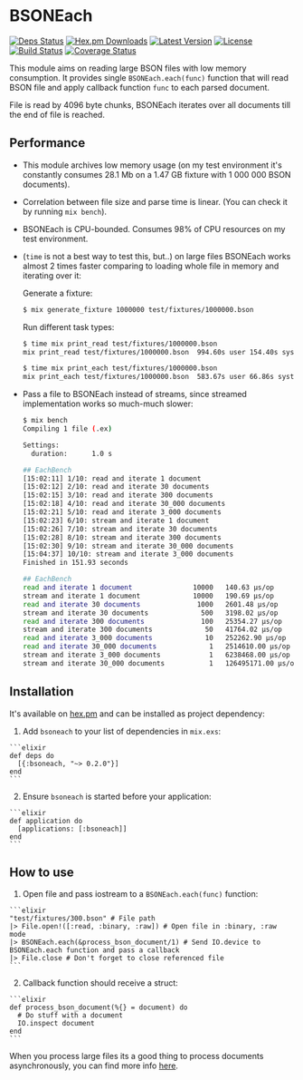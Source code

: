 # BSONEach

[![Deps Status](https://beta.hexfaktor.org/badge/all/github/Nebo15/bsoneach.svg)](https://beta.hexfaktor.org/github/Nebo15/bsoneach) [![Hex.pm Downloads](https://img.shields.io/hexpm/dw/bsoneach.svg?maxAge=3600)](https://hex.pm/packages/bsoneach) [![Latest Version](https://img.shields.io/hexpm/v/bsoneach.svg?maxAge=3600)](https://hex.pm/packages/bsoneach) [![License](https://img.shields.io/hexpm/l/bsoneach.svg?maxAge=3600)](https://hex.pm/packages/bsoneach) [![Build Status](https://travis-ci.org/Nebo15/bsoneach.svg?branch=master)](https://travis-ci.org/Nebo15/bsoneach) [![Coverage Status](https://coveralls.io/repos/github/Nebo15/bsoneach/badge.svg?branch=master)](https://coveralls.io/github/Nebo15/bsoneach?branch=master)

This module aims on reading large BSON files with low memory consumption. It provides single ```BSONEach.each(func)``` function that will read BSON file and apply callback function ```func``` to each parsed document.

File is read by 4096 byte chunks, BSONEach iterates over all documents till the end of file is reached.

## Performance

  * This module archives low memory usage (on my test environment it's constantly consumes 28.1 Mb on a 1.47 GB fixture with 1 000 000 BSON documents).
  * Correlation between file size and parse time is linear. (You can check it by running ```mix bench```).
  * BSONEach is CPU-bounded. Consumes 98% of CPU resources on my test environment.
  * (```time``` is not a best way to test this, but..) on large files BSONEach works almost 2 times faster comparing to loading whole file in memory and iterating over it:

    Generate a fixture:

    ```bash
    $ mix generate_fixture 1000000 test/fixtures/1000000.bson
    ```

    Run different task types:

    ```bash
    $ time mix print_read test/fixtures/1000000.bson
    mix print_read test/fixtures/1000000.bson  994.60s user 154.40s system 87% cpu 21:51.88 total
    ```

    ```bash
    $ time mix print_each test/fixtures/1000000.bson
    mix print_each test/fixtures/1000000.bson  583.67s user 66.86s system 75% cpu 14:27.26 total
    ```

  * Pass a file to BSONEach instead of streams, since streamed implementation works so much-much slower:

    ```bash
    $ mix bench
    Compiling 1 file (.ex)

    Settings:
      duration:      1.0 s

    ## EachBench
    [15:02:11] 1/10: read and iterate 1 document
    [15:02:12] 2/10: read and iterate 30 documents
    [15:02:15] 3/10: read and iterate 300 documents
    [15:02:18] 4/10: read and iterate 30_000 documents
    [15:02:21] 5/10: read and iterate 3_000 documents
    [15:02:23] 6/10: stream and iterate 1 document
    [15:02:26] 7/10: stream and iterate 30 documents
    [15:02:28] 8/10: stream and iterate 300 documents
    [15:02:30] 9/10: stream and iterate 30_000 documents
    [15:04:37] 10/10: stream and iterate 3_000 documents
    Finished in 151.93 seconds

    ## EachBench
    read and iterate 1 document               10000   140.63 µs/op
    stream and iterate 1 document             10000   190.69 µs/op
    read and iterate 30 documents              1000   2601.48 µs/op
    stream and iterate 30 documents             500   3198.02 µs/op
    read and iterate 300 documents              100   25354.27 µs/op
    stream and iterate 300 documents             50   41764.02 µs/op
    read and iterate 3_000 documents             10   252262.90 µs/op
    read and iterate 30_000 documents             1   2514610.00 µs/op
    stream and iterate 3_000 documents            1   6238468.00 µs/op
    stream and iterate 30_000 documents           1   126495171.00 µs/op
    ```

## Installation

It's available on [hex.pm](https://hex.pm/packages/bsoneach) and can be installed as project dependency:

  1. Add `bsoneach` to your list of dependencies in `mix.exs`:

    ```elixir
    def deps do
      [{:bsoneach, "~> 0.2.0"}]
    end
    ```

  2. Ensure `bsoneach` is started before your application:

    ```elixir
    def application do
      [applications: [:bsoneach]]
    end
    ```

## How to use

  1. Open file and pass iostream to a ```BSONEach.each(func)``` function:

    ```elixir
    "test/fixtures/300.bson" # File path
    |> File.open!([:read, :binary, :raw]) # Open file in :binary, :raw mode
    |> BSONEach.each(&process_bson_document/1) # Send IO.device to BSONEach.each function and pass a callback
    |> File.close # Don't forget to close referenced file
    ```

  2. Callback function should receive a struct:

    ```elixir
    def process_bson_document(%{} = document) do
      # Do stuff with a document
      IO.inspect document
    end
    ```

When you process large files its a good thing to process documents asynchronously, you can find more info [here](http://elixir-lang.org/docs/stable/elixir/Task.html).
